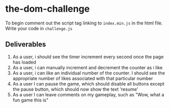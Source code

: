 # the-dom-challenge
To begin comment out the script tag linking to `index.min.js` in the html file.
Write your code in `challenge.js`

## Deliverables

1. As a user, i should see the timer increment every second once the page has loaded
2. As a user, i can manually increment and decrement the counter as i like
3. As a user, i can like an individual number of the counter. I should see the appropriate number of likes associated with that particular number
4. As a user I can pause the game, which should disable all buttons except the pause button, which should now show the text 'resume'
5. As a user I can leave comments on my gameplay, such as "Wow, what a fun game this is"
